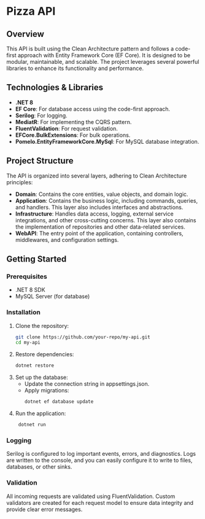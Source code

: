 # Pizza API

## Overview

This API is built using the Clean Architecture pattern and follows a code-first approach with Entity Framework Core (EF Core). It is designed to be modular, maintainable, and scalable. The project leverages several powerful libraries to enhance its functionality and performance.

## Technologies & Libraries

- **.NET 8**
- **EF Core**: For database access using the code-first approach.
- **Serilog**: For logging.
- **MediatR**: For implementing the CQRS pattern.
- **FluentValidation**: For request validation.
- **EFCore.BulkExtensions**: For bulk operations.
- **Pomelo.EntityFrameworkCore.MySql**: For MySQL database integration.

## Project Structure

The API is organized into several layers, adhering to Clean Architecture principles:

- **Domain**: Contains the core entities, value objects, and domain logic.
- **Application**: Contains the business logic, including commands, queries, and handlers. This layer also includes interfaces and abstractions.
- **Infrastructure**: Handles data access, logging, external service integrations, and other cross-cutting concerns. This layer also contains the implementation of repositories and other data-related services.
- **WebAPI**: The entry point of the application, containing controllers, middlewares, and configuration settings.

## Getting Started

### Prerequisites

- .NET 8 SDK
- MySQL Server (for database)

### Installation

1. Clone the repository:
   ```bash
   git clone https://github.com/your-repo/my-api.git
   cd my-api
2. Restore dependencies:
   ```bash
   dotnet restore
3. Set up the database:
   - Update the connection string in appsettings.json.
   - Apply migrations:
      ```bash
      dotnet ef database update
4. Run the application:
     ```bash
      dotnet run

### Logging
Serilog is configured to log important events, errors, and diagnostics. Logs are written to the console, and you can easily configure it to write to files, databases, or other sinks.

### Validation
All incoming requests are validated using FluentValidation. Custom validators are created for each request model to ensure data integrity and provide clear error messages.
